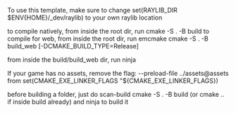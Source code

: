 To use this template, make sure to change set(RAYLIB_DIR $ENV{HOME}/\_dev/raylib) to your own
raylib location

to compile natively, from inside the root dir, run cmake -S . -B build
to compile for web, from inside the root dir, run emcmake cmake -S . -B build_web [-DCMAKE_BUILD_TYPE=Release]

from inside the build/build_web dir, run ninja

If your game has no assets, remove the flag: --preload-file ../assets@assets from set(CMAKE_EXE_LINKER_FLAGS "${CMAKE_EXE_LINKER_FLAGS})

before building a folder, just do scan-build cmake -S . -B build (or cmake .. if inside build already) and ninja to build it
